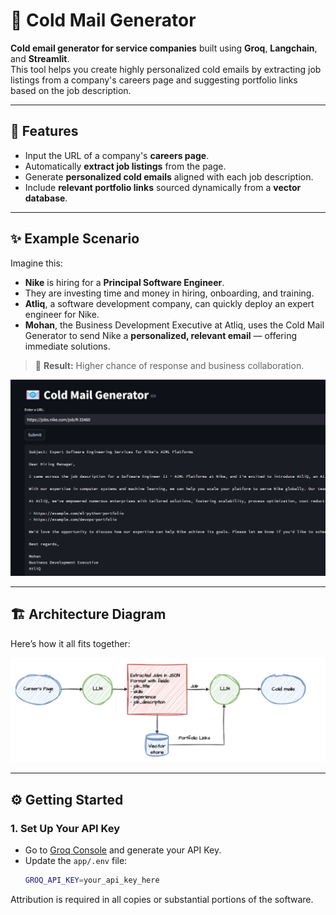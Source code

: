 # 📧 Cold Mail Generator

**Cold email generator for service companies** built using **Groq**, **Langchain**, and **Streamlit**.  
This tool helps you create highly personalized cold emails by extracting job listings from a company's careers page and suggesting portfolio links based on the job description.

---

## 🚀 Features
- Input the URL of a company's **careers page**.
- Automatically **extract job listings** from the page.
- Generate **personalized cold emails** aligned with each job description.
- Include **relevant portfolio links** sourced dynamically from a **vector database**.

---

## ✨ Example Scenario
Imagine this:

- **Nike** is hiring for a **Principal Software Engineer**.
- They are investing time and money in hiring, onboarding, and training.
- **Atliq**, a software development company, can quickly deploy an expert engineer for Nike.
- **Mohan**, the Business Development Executive at Atliq, uses the Cold Mail Generator to send Nike a **personalized, relevant email** — offering immediate solutions.

> 📩 **Result:** Higher chance of response and business collaboration.

![Demo Screenshot](imgs/img.png)

---

## 🏗️ Architecture Diagram

Here’s how it all fits together:

![Architecture Diagram](imgs/architecture.png)

---

## ⚙️ Getting Started

### 1. Set Up Your API Key
- Go to [Groq Console](https://console.groq.com/keys) and generate your API Key.
- Update the `app/.env` file:
  ```bash
  GROQ_API_KEY=your_api_key_here


Attribution is required in all copies or substantial portions of the software.




